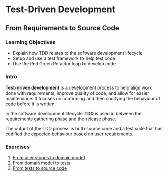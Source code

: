 # Test-Driven Development

## From Requirements to Source Code

### Learning Objectives
- Explain how TDD relates to the software development lifecycle
- Setup and use a test framework to help test code
- Use the Red Green Refactor loop to develop code

### Intro
**Test-driven development** is a development process to help align work done with requirements, improve quality of code, and allow for easier maintenance. It focuses on confirming and then codifying the behaviour of code before it is written.

In the software development lifecycle **TDD** is used in between the requirements gathering phase and the release phase.

The output of the TDD process is both source code and a test suite that has codified the expected behaviour based on user requirements.

### Exercises

1. [From user stories to domain model](./docs/from-user-stories-to-domain-model.md)
2. [From domain model to tests](./docs/from-domain-model-to-tests.md)
3. [From tests to source code](./docs/from-tests-to-source-code.md)

